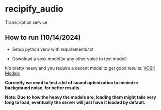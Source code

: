 # recipify_audio

Transcription service

## How to run (10/14/2024)
- Setup python venv with requirements.txt

- Download a vosk model(or any other voice to text model)

It's pretty heavy and you require a decent model to get good results:
[VOSK Models](https://alphacephei.com/vosk/models)

**Currently we need to test a lot of sound optimization to minimize background noise, for better results.**

**Note: Due to how the heavy the models are, loading them might take very long to load, eventually the server will just have it loaded by default.**


